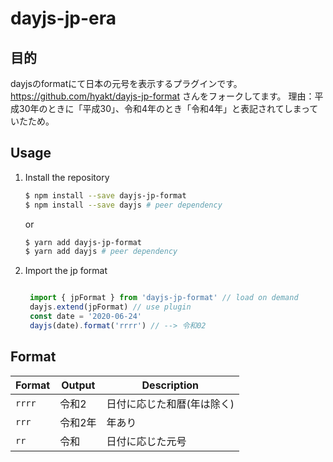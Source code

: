 # dayjs-jp-era

## 目的

dayjsのformatにて日本の元号を表示するプラグインです。
https://github.com/hyakt/dayjs-jp-format さんをフォークしてます。
理由：平成30年のときに「平成30」、令和4年のとき「令和4年」と表記されてしまっていたため。

Usage
---
1. Install the repository
    ```bash
    $ npm install --save dayjs-jp-format
    $ npm install --save dayjs # peer dependency
    ```
    or
    ```bash
    $ yarn add dayjs-jp-format
    $ yarn add dayjs # peer dependency
    ```

2. Import the jp format
   ```javascript

    import { jpFormat } from 'dayjs-jp-format' // load on demand
    dayjs.extend(jpFormat) // use plugin
    const date = '2020-06-24'
    dayjs(date).format('rrrr') // --> 令和02
    ```

Format
---
| Format | Output           | Description                           |
| ------ | ---------------- | ------------------------------------- |
| `rrrr` | 令和2            | 日付に応じた和暦(年は除く)                 |
| `rrr`  | 令和2年          | 年あり
| `rr`   | 令和              | 日付に応じた元号                         |
